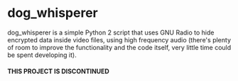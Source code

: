 # dog_whisperer
dog_whisperer is a simple Python 2 script that uses GNU Radio to hide encrypted data inside video files, using high frequency audio (there's plenty of room to improve the functionality and the code itself, very little time could be spent developing it).

#### THIS PROJECT IS DISCONTINUED
